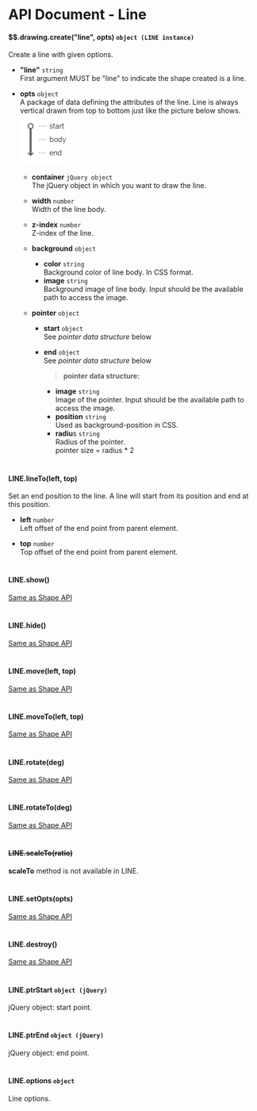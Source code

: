 # API Document - Line

#### $$.drawing.create("line", opts) ```object (LINE instance)```
Create a line with given options. 

- **"line"** ```string```  
First argument MUST be "line" to indicate the shape created is a line.

- **opts** ```object```  
  A package of data defining the attributes of the line. Line is always vertical drawn from top to bottom just like the picture below shows.  
![line structure](https://raw.githubusercontent.com/Rendxx/Drawing/master/Description/line-structure.png)
  + **container** ```jQuery object```  
    The jQuery object in which you want to draw the line.

  + **width** ```number```  
    Width of the line body.

  + **z-index** ```number```   
    Z-index of the line.

  + **background** ```object```  
    - **color** ```string```  
      Background color of line body. In CSS format.
    - **image** ```string```  
      Background image of line body. Input should be the available path to access the image.

  + **pointer** ```object```  
    - **start** ```object```  
      See *pointer data structure* below
    - **end** ```object```  
      See *pointer data structure* below

      > **pointer data structure:**
        - **image** ```string```  
          Image of the pointer. Input should be the available path to access the image.
        - **position** ```string```  
          Used as background-position in CSS.
        - **radiu**s ```string```  
          Radius of the pointer.  
pointer size = radius * 2

<h1></h1>

#### LINE.lineTo(left, top)
Set an end position to the line.
A line will start from its position and end at this position.

- **left** ```number```  
  Left offset of the end point from parent element.

- **top** ```number```  
  Top offset of the end point from parent element.


<h1></h1>

#### LINE.show()
[Same as Shape API][show]
<h1></h1>

#### LINE.hide()
[Same as Shape API][hide]
<h1></h1>

#### LINE.move(left, top)
[Same as Shape API][move]
<h1></h1>

#### LINE.moveTo(left, top)
[Same as Shape API][moveTo]
<h1></h1>

#### LINE.rotate(deg)
[Same as Shape API][rotate]
<h1></h1>

#### LINE.rotateTo(deg)
[Same as Shape API][rotateTo]
<h1></h1>

#### ~~LINE.scaleTo(ratio)~~
**scaleTo** method is not available in LINE.
<h1></h1>

#### LINE.setOpts(opts)
[Same as Shape API][setOpts]
<h1></h1>

#### LINE.destroy()
[Same as Shape API][destroy]
<h1></h1>

#### LINE.ptrStart ```object (jQuery)```
jQuery object: start point.
<h1></h1>

#### LINE.ptrEnd ```object (jQuery)```
jQuery object: end point.
<h1></h1>

#### LINE.options ```object```
Line options.

[show]: API%20Document%20-%20Shape.mg/#SHAPE.show
[hide]: API%20Document%20-%20Shape.mg/#SHAPE.hide
[move]: API%20Document%20-%20Shape.mg/#SHAPE.move
[moveTo]: API%20Document%20-%20Shape.mg/#SHAPE.moveTo
[rotate]: API%20Document%20-%20Shape.mg/#SHAPE.rotate
[rotateTo]: API%20Document%20-%20Shape.mg/#SHAPE.rotateTo
[setOpts]: API%20Document%20-%20Shape.mg/#SHAPE.setOpts
[destroy]: API%20Document%20-%20Shape.mg/#SHAPE.destroy

     